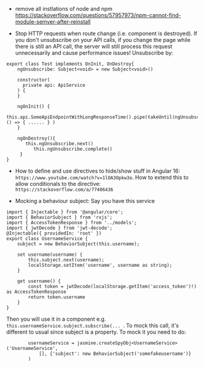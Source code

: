 - remove all instlations of node and npm https://stackoverflow.com/questions/57957973/npm-cannot-find-module-semver-after-reinstall

- Stop HTTP requests when route change (i.e. component is destroyed). If you don't unsubscribe on your API calls, if you change the page while there is still an API call, the server will still process this request unnecessarily and cause performance issues! Unsubscribe by:

```
export class Test implements OnInit, OnDestroy{
    ngUnsubscribe: Subject<void> = new Subject<void>()

    constructor(
      private api: ApiService
    ) {
    }

    ngOnInit() {
        this.api.SomeApiEndpointWithLongResponseTime().pipe(takeUntil(ngUnsubscribe)).subscribe( () => { ...... } )
    }

    ngOnDestroy(){
       this.ngUnsubscribe.next()
          this.ngUnsubscribe.complete()
     }
}
```

- How to define and use directives to hide/show stuff in Angular 16: `https://www.youtube.com/watch?v=1lOA3Opkw3o`. How to extend this to allow conditionals to the directive: `https://stackoverflow.com/a/77406436`

- Mocking a behaviour subject: Say you have this service
```
import { Injectable } from '@angular/core';
import { BehaviorSubject } from 'rxjs';
import { AccessTokenResponse } from '../models';
import { jwtDecode } from 'jwt-decode';
@Injectable({ providedIn: 'root' })
export class UsernameService {
    subject = new BehaviorSubject(this.username);

    set username(username) {
        this.subject.next(username);
        localStorage.setItem('username', username as string);
    }

    get username() {
        const token = jwtDecode(localStorage.getItem('access_token')!) as AccessTokenResponse
        return token.username
    }
}
```
Then you will use it in a component e.g. `this.usernameService.subject.subscribe(... `.
To mock this call, it's different to usual since subject is a property. To mock it you need to do:
```
        usernameService = jasmine.createSpyObj<UsernameService>('UsernameService',
            [], {'subject': new BehaviorSubject('somefakeusername')}
        )
```
